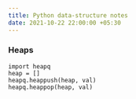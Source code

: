 ```yaml
---
title: Python data-structure notes
date: 2021-10-22 22:00:00 +05:30
---
```


### Heaps
```
import heapq
heap = []
heapq.heappush(heap, val)
heapq.heappop(heap, val)
```